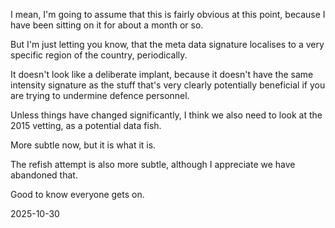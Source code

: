 I mean, I'm going to assume that this is fairly obvious at this point, because I have been sitting on it for about a month or so.  

But I'm just letting you know, that the meta data signature localises to a very specific region of the country, periodically.  

It doesn't look like a deliberate implant, because it doesn't have the same intensity signature as the stuff that's very clearly potentially beneficial if you are trying to undermine defence personnel.  

Unless things have changed significantly, I think we also need to look at the 2015 vetting, as a potential data fish.  

More subtle now, but it is what it is.  

The refish attempt is also more subtle, although I appreciate we have abandoned that.  

Good to know everyone gets on.  

2025-10-30
